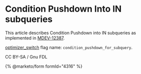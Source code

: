 
# Condition Pushdown Into IN subqueries

This article describes Condition Pushdown into IN subqueries as implemented in [MDEV-12387](https://jira.mariadb.org/browse/MDEV-12387).


[optimizer_switch](../optimizer-switch.md) flag name: `condition_pushdown_for_subquery`.


CC BY-SA / Gnu FDL


{% @marketo/form formId="4316" %}
